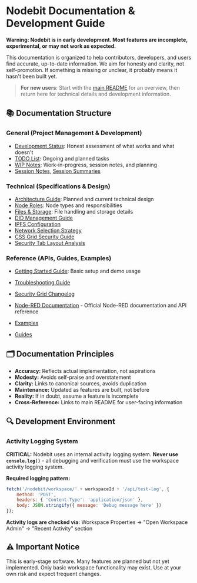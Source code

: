 # Nodebit Documentation & Development Guide

**Warning: Nodebit is in early development. Most features are incomplete, experimental, or may not work as expected.**

This documentation is organized to help contributors, developers, and users find accurate, up-to-date information. We aim for honesty and clarity, not self-promotion. If something is missing or unclear, it probably means it hasn't been built yet.

> **For new users**: Start with the [main README](../README.md) for an overview, then return here for technical details and development information.

## 📚 Documentation Structure

### General (Project Management & Development)
- [Development Status](./general/development-status.md): Honest assessment of what works and what doesn't
- [TODO List](./general/todo.md): Ongoing and planned tasks
- [WIP Notes](./general/wip.md): Work-in-progress, session notes, and planning
- [Session Notes](./general/session.md), [Session Summaries](./general/session-summary.md)


### Technical (Specifications & Design)
- [Architecture Guide](./technical/architecture.md): Planned and current technical design
- [Node Roles](./technical/node-roles.md): Node types and responsibilities
- [Files & Storage](./technical/files.md): File handling and storage details
- [DID Management Guide](./technical/did-management-guide.md)
- [IPFS Configuration](./technical/ipfs-configuration.md)
- [Network Selection Strategy](./technical/network-selection-strategy.md)
- [CSS Grid Security Guide](./technical/css-grid-security-guide.md)
- [Security Tab Layout Analysis](./technical/security-tab-layout-analysis.md)

### Reference (APIs, Guides, Examples)
- [Getting Started Guide](./getting-started.md): Basic setup and demo usage
- [Troubleshooting Guide](./reference/troubleshooting-guide.md)

- [Security Grid Changelog](./reference/security-grid-changelog.md)
- [Node-RED Documentation](https://nodered.org/docs/) - Official Node-RED documentation and API reference
- [Examples](./reference/examples/)
- [Guides](./reference/guides/)

## 🗂️ Documentation Principles

- **Accuracy:** Reflects actual implementation, not aspirations
- **Modesty:** Avoids self-praise and overstatement
- **Clarity:** Links to canonical sources, avoids duplication
- **Maintenance:** Updated as features are built, not before
- **Reality:** If in doubt, assume a feature is incomplete
- **Cross-Reference:** Links to main README for user-facing information

## 🔍 Development Environment

### Activity Logging System
**CRITICAL:** Nodebit uses an internal activity logging system. **Never use `console.log()`** - all debugging and verification must use the workspace activity logging system.

**Required logging pattern:**
```javascript
fetch('/nodebit/workspace/' + workspaceId + '/api/test-log', {
    method: 'POST',
    headers: { 'Content-Type': 'application/json' },
    body: JSON.stringify({ message: 'Debug message here' })
});
```

**Activity logs are checked via:** Workspace Properties → "Open Workspace Admin" → "Recent Activity" section

## ⚠️ Important Notice

This is early-stage software. Many features are planned but not yet implemented. Only basic workspace functionality may exist. Use at your own risk and expect frequent changes.